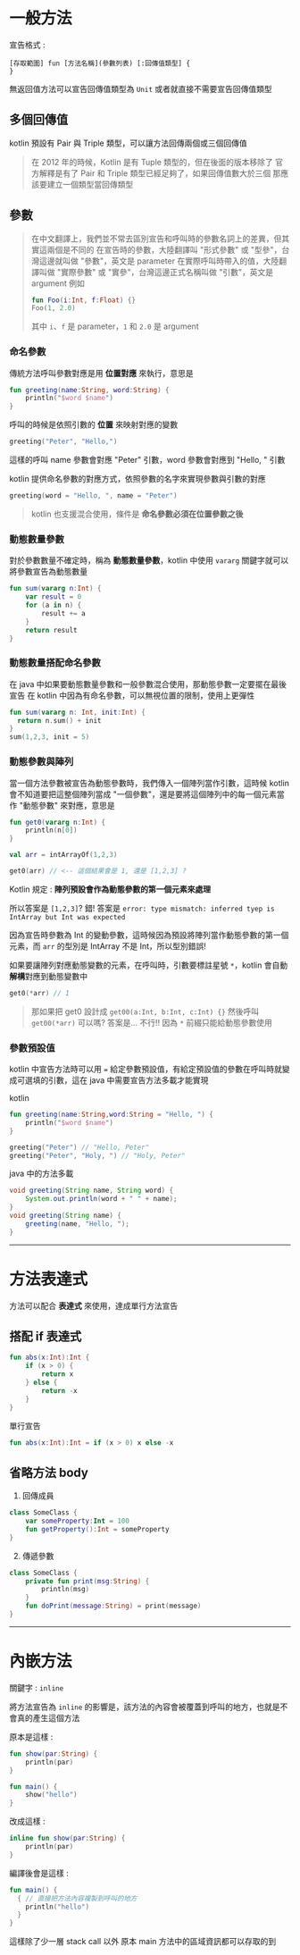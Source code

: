 # 一般方法

宣告格式 : 

```
[存取範圍] fun [方法名稱](參數列表) [:回傳值類型] {
}
```

無返回值方法可以宣告回傳值類型為 `Unit` 或者就直接不需要宣告回傳值類型

## 多個回傳值

kotlin 預設有 Pair 與 Triple 類型，可以讓方法回傳兩個或三個回傳值

> 在 2012 年的時候，Kotlin 是有 Tuple 類型的，但在後面的版本移除了
> 官方解釋是有了 Pair 和 Triple 類型已經足夠了，如果回傳值數大於三個
> 那應該要建立一個類型當回傳類型

## 參數

> 在中文翻譯上，我們並不常去區別宣告和呼叫時的參數名詞上的差異，但其實這兩個是不同的
> 在宣告時的參數，大陸翻譯叫 "形式參數" 或 "型參"，台灣這邊就叫做 "參數"，英文是 parameter
> 在實際呼叫時帶入的值，大陸翻譯叫做 "實際參數" 或 "實參"，台灣這邊正式名稱叫做 "引數"，英文是 argument
> 例如
> ```kotlin
> fun Foo(i:Int, f:Float) {}
> Foo(1, 2.0)
> ```
> 其中 `i`、`f` 是 parameter，`1` 和 `2.0` 是 argument

### 命名參數

傳統方法呼叫參數對應是用 **位置對應** 來執行，意思是

```kotlin
fun greeting(name:String, word:String) {
	println("$word $name")
}
```

呼叫的時候是依照引數的 **位置** 來映射對應的變數

```kotlin
greeting("Peter", "Hello,")
```

這樣的呼叫 name 參數會對應 "Peter" 引數，word 參數會對應到 "Hello, " 引數

kotlin 提供命名參數的對應方式，依照參數的名字來實現參數與引數的對應

```kotlin
greeting(word = "Hello, ", name = "Peter")
```

> kotlin 也支援混合使用，條件是 **命名參數必須在位置參數之後**

### 動態數量參數

對於參數數量不確定時，稱為 **動態數量參數**，kotlin 中使用 `vararg` 關鍵字就可以將參數宣告為動態數量

```kotlin
fun sum(vararg n:Int) {
	var result = 0
	for (a in n) {
		result += a
	}
	return result
}
```

### 動態數量搭配命名參數
在 java 中如果要動態數量參數和一般參數混合使用，那動態參數一定要擺在最後宣告
在 kotlin 中因為有命名參數，可以無視位置的限制，使用上更彈性
```kotlin
fun sum(vararg n: Int, init:Int) {
  return n.sum() + init
}
sum(1,2,3, init = 5)
```

### 動態參數與陣列

當一個方法參數被宣告為動態參數時，我們傳入一個陣列當作引數，這時候 kotlin 會不知道要把這整個陣列當成 "一個參數"，還是要將這個陣列中的每一個元素當作 "動態參數" 來對應，意思是

```kotlin
fun get0(vararg n:Int) {
	println(n[0])
}

val arr = intArrayOf(1,2,3)

get0(arr) // <-- 這個結果會是 1, 還是 [1,2,3] ?
```

Kotlin 規定 : **陣列預設會作為動態參數的第一個元素來處理**

所以答案是 `[1,2,3]`?
錯! 答案是 `error: type mismatch: inferred tyep is IntArray but Int was expected`

因為宣告時參數為 Int 的變動參數，這時候因為預設將陣列當作動態參數的第一個元素，而 `arr` 的型別是 IntArray 不是 Int，所以型別錯誤!

如果要讓陣列對應動態變數的元素，在呼叫時，引數要標註星號 `*`，kotlin 會自動**解構**對應到動態變數中

```kotlin
get0(*arr) // 1
```

> 那如果把 get0 設計成 `get00(a:Int, b:Int, c:Int) {}` 然後呼叫 `get00(*arr)` 可以嗎?
> 答案是... 不行!!
> 因為 `*` 前綴只能給動態參數使用

### 參數預設值

kotlin 中宣告方法時可以用 `=` 給定參數預設值，有給定預設值的參數在呼叫時就變成可選填的引數，這在 java 中需要宣告方法多載才能實現

kotlin
```kotlin
fun greeting(name:String,word:String = "Hello, ") {
	println("$word $name")
}

greeting("Peter") // "Hello, Peter"
greeting("Peter", "Holy, ") // "Holy, Peter"
```

java 中的方法多載
```java
void greeting(String name, String word) {
	System.out.println(word + " " + name);
}
void greeting(String name) {
	greeting(name, "Hello, ");
}
```

---

# 方法表達式

方法可以配合 **表達式** 來使用，達成單行方法宣告

##  搭配 if 表達式

```kotlin
fun abs(x:Int):Int {
	if (x > 0) {
		return x
	} else {
		return -x
	}
}
```

單行宣告

```kotlin
fun abs(x:Int):Int = if (x > 0) x else -x
```

## 省略方法 body

1. 回傳成員
```kotlin
class SomeClass {
	var someProperty:Int = 100
	fun getProperty():Int = someProperty
}
```

2. 傳遞參數

```kotlin
class SomeClass {
	private fun print(msg:String) {
		println(msg)
	}
	fun doPrint(message:String) = print(message)
}

```

---

# 內嵌方法

關鍵字 : `inline`

將方法宣告為 `inline` 的影響是，該方法的內容會被覆蓋到呼叫的地方，也就是不會真的產生這個方法

原本是這樣 :

```kotlin
fun show(par:String) {
	println(par)
}

fun main() {
	show("hello")
}
```

改成這樣 :

```kotlin
inline fun show(par:String) {
	println(par)
}
```

編譯後會是這樣 :

```kotlin
fun main() {
  { // 直接把方法內容複製到呼叫的地方
    println("hello")
  }
}
```

這樣除了少一層 stack call 以外
原本 main 方法中的區域資訊都可以存取的到